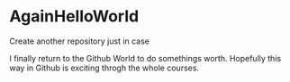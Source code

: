 # AgainHelloWorld
Create another repository just in case

I finally return to the Github World to do somethings worth.
Hopefully this way in Github is exciting throgh the whole courses.
